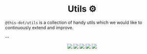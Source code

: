 <h1 align="center">Utils ⚙️</h1>

`@this-dot/utils` is a collection of handy utils which we would like to continuously extend and improve.

--

<p align="center">
  <a href="https://www.npmjs.com/package/@this-dot/utils"><img src="https://img.shields.io/badge/%40this--dot-%2Futils-blueviolet" /></a>
  <a href="https://www.npmjs.com/package/@this-dot/utils"><img src="https://img.shields.io/npm/v/@this-dot/utils" /></a>
  <a href="https://github.com/thisdot/open-source/actions/workflows/ci.yml?query=branch%3Amain"><img src="https://github.com/thisdot/open-source/actions/workflows/ci.yml/badge.svg" /></a>
  <a href="https://github.com/thisdot/open-source/blob/main/LICENSE.md"><img src="https://img.shields.io/npm/l/@this-dot/utils" /></a>
  <a href="https://github.com/thisdot/open-source/issues?q=is%3Aissue+is%3Aopen+label%3Autils"><img src="https://img.shields.io/github/issues/thisdot/open-source?q=is%3Aissue+is%3Aopen+label%3Autils" /></a>
</p>
